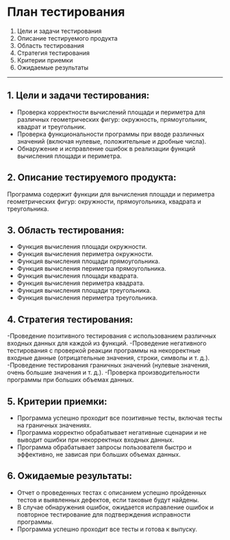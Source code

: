 #  План тестирования
1. Цели и задачи тестирования
2. Описание тестируемого продукта
3. Область тестирования
4. Стратегия тестирования
5. Критерии приемки
6. Ожидаемые результаты
---
## 1. Цели и задачи тестирования:
- Проверка корректности вычислений площади и периметра для различных геометрических фигур: окружность, прямоугольник, квадрат и треугольник.
- Проверка функциональности программы при вводе различных значений (включая нулевые, положительные и дробные числа).
- Обнаружение и исправление ошибок в реализации функций вычисления площади и периметра.

## 2. Описание тестируемого продукта:
Программа содержит функции для вычисления площади и периметра геометрических фигур: окружности, прямоугольника, квадрата и треугольника.

## 3. Область тестирования:
- Функция вычисления площади окружности.
- Функция вычисления периметра окружности.
- Функция вычисления площади прямоугольника.
- Функция вычисления периметра прямоугольника.
- Функция вычисления площади квадрата.
- Функция вычисления периметра квадрата.
- Функция вычисления площади треугольника.
- Функция вычисления периметра треугольника.

## 4. Стратегия тестирования:
-Проведение позитивного тестирования с использованием различных входных данных для каждой из функций.
-Проведение негативного тестирования с проверкой реакции программы на некорректные входные данные (отрицательные значения, строки, символы и т. д.).
-Проведение тестирования граничных значений (нулевые значения, очень большие значения и т. д.).
-Проверка производительности программы при больших объемах данных.

## 5. Критерии приемки:
- Программа успешно проходит все позитивные тесты, включая тесты на граничных значениях.
- Программа корректно обрабатывает негативные сценарии и не выводит ошибки при некорректных входных данных.
- Программа обрабатывает запросы пользователя быстро и эффективно, не зависая при больших объемах данных.

## 6. Ожидаемые результаты:
- Отчет о проведенных тестах с описанием успешно пройденных тестов и выявленных дефектов, если таковые будут найдены.
- В случае обнаружения ошибок, ожидается исправление ошибок и повторное тестирование для подтверждения исправности программы.
- Программа успешно проходит все тесты и готова к выпуску.
 
